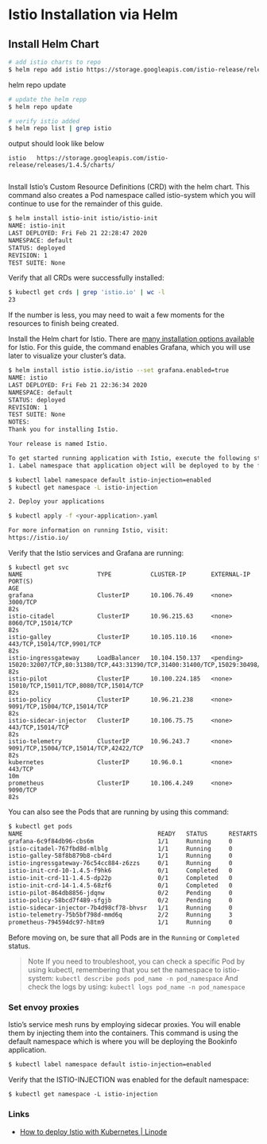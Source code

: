 # Istio Installation via Helm

## Install Helm Chart

```sh
# add istio charts to repo
$ helm repo add istio https://storage.googleapis.com/istio-release/releases/1.4.5/charts/
```

helm repo update

```sh
# update the helm repp
$ helm repo update

# verify istio added
$ helm repo list | grep istio
```

output should look like below
```
istio	https://storage.googleapis.com/istio-release/releases/1.4.5/charts/
    
```

Install Istio’s Custom Resource Definitions (CRD) with the helm chart. This command also creates a Pod namespace called istio-system which you will continue to use for the remainder of this guide.

```sh
$ helm install istio-init istio/istio-init
NAME: istio-init
LAST DEPLOYED: Fri Feb 21 22:28:47 2020
NAMESPACE: default
STATUS: deployed
REVISION: 1
TEST SUITE: None
```

Verify that all CRDs were successfully installed:

```sh
$ kubectl get crds | grep 'istio.io' | wc -l
23
```
If the number is less, you may need to wait a few moments for the resources to finish being created.

Install the Helm chart for Istio. There are [many installation options available](https://istio.io/docs/reference/config/installation-options/) for Istio. For this guide, the command enables Grafana, which you will use later to visualize your cluster’s data.

```sh
$ helm install istio istio.io/istio --set grafana.enabled=true
NAME: istio
LAST DEPLOYED: Fri Feb 21 22:36:34 2020
NAMESPACE: default
STATUS: deployed
REVISION: 1
TEST SUITE: None
NOTES:
Thank you for installing Istio.

Your release is named Istio.

To get started running application with Istio, execute the following steps:
1. Label namespace that application object will be deployed to by the following command (take default namespace as an example)

$ kubectl label namespace default istio-injection=enabled
$ kubectl get namespace -L istio-injection

2. Deploy your applications

$ kubectl apply -f <your-application>.yaml

For more information on running Istio, visit:
https://istio.io/
```

Verify that the Istio services and Grafana are running:
```
$ kubectl get svc
NAME                     TYPE           CLUSTER-IP       EXTERNAL-IP   PORT(S)                                                                                                                                      AGE
grafana                  ClusterIP      10.106.76.49     <none>        3000/TCP                                                                                                                                     82s
istio-citadel            ClusterIP      10.96.215.63     <none>        8060/TCP,15014/TCP                                                                                                                           82s
istio-galley             ClusterIP      10.105.110.16    <none>        443/TCP,15014/TCP,9901/TCP                                                                                                                   82s
istio-ingressgateway     LoadBalancer   10.104.150.137   <pending>     15020:32007/TCP,80:31380/TCP,443:31390/TCP,31400:31400/TCP,15029:30498/TCP,15030:32258/TCP,15031:30741/TCP,15032:32083/TCP,15443:30904/TCP   82s
istio-pilot              ClusterIP      10.100.224.185   <none>        15010/TCP,15011/TCP,8080/TCP,15014/TCP                                                                                                       82s
istio-policy             ClusterIP      10.96.21.238     <none>        9091/TCP,15004/TCP,15014/TCP                                                                                                                 82s
istio-sidecar-injector   ClusterIP      10.106.75.75     <none>        443/TCP,15014/TCP                                                                                                                            82s
istio-telemetry          ClusterIP      10.96.243.7      <none>        9091/TCP,15004/TCP,15014/TCP,42422/TCP                                                                                                       82s
kubernetes               ClusterIP      10.96.0.1        <none>        443/TCP                                                                                                                                      10m
prometheus               ClusterIP      10.106.4.249     <none>        9090/TCP                                                                                                                                     82s
```

You can also see the Pods that are running by using this command:

```sh
$ kubectl get pods
NAME                                      READY   STATUS      RESTARTS   AGE
grafana-6c9f84db96-cbs6m                  1/1     Running     0          2m39s
istio-citadel-767fbd8d-mlblg              1/1     Running     0          2m39s
istio-galley-58f8b879b8-cb4rd             1/1     Running     0          2m39s
istio-ingressgateway-76c54cc884-z6zzs     0/1     Running     0          2m39s
istio-init-crd-10-1.4.5-f9hk6             0/1     Completed   0          10m
istio-init-crd-11-1.4.5-dp22p             0/1     Completed   0          10m
istio-init-crd-14-1.4.5-68zf6             0/1     Completed   0          10m
istio-pilot-864db8856-jdqnw               0/2     Pending     0          2m39s
istio-policy-58bcd7f489-sfgjb             0/2     Pending     0          2m39s
istio-sidecar-injector-7b4d98cf78-bhvsr   1/1     Running     0          2m39s
istio-telemetry-75b5bf798d-mmd6q          2/2     Running     3          2m39s
prometheus-794594dc97-h8tm9               1/1     Running     0          2m39s
```

Before moving on, be sure that all Pods are in the `Running` or `Completed` status.

> Note
> If you need to troubleshoot, you can check a specific Pod by using kubectl, remembering that you set the namespace to istio-system:
> `kubectl describe pods pod_name -n pod_namespace`
> And check the logs by using:
> `kubectl logs pod_name -n pod_namespace`

### Set envoy proxies

Istio’s service mesh runs by employing sidecar proxies. You will enable them by injecting them into the containers. This command is using the default namespace which is where you will be deploying the Bookinfo application.

```sh
$ kubectl label namespace default istio-injection=enabled
```

Verify that the ISTIO-INJECTION was enabled for the default namespace:

```
$ kubectl get namespace -L istio-injection
```

### Links
- [How to deploy Istio with Kubernetes | Linode](https://www.linode.com/docs/kubernetes/how-to-deploy-istio-with-kubernetes/)